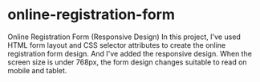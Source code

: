 # online-registration-form
 Online Registration Form (Responsive Design)
In this project, I've used HTML form layout and CSS selector attributes to create the online registration form design. And I've added the responsive design. When the screen size is under 768px, the form design changes suitable to read on mobile and tablet. 
